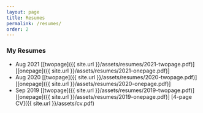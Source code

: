 ```yaml
---
layout: page
title: Resumes
permalink: /resumes/
order: 2
---
```


### My Resumes 

* Aug 2021 
[[twopage]({{ site.url }}/assets/resumes/2021-twopage.pdf)] 
[[onepage]({{ site.url }}/assets/resumes/2021-onepage.pdf)]
* Aug 2020 
[[twopage]({{ site.url }}/assets/resumes/2020-twopage.pdf)] 
[[onepage]({{ site.url }}/assets/resumes/2020-onepage.pdf)]
* Sep 2019 
[[twopage]({{ site.url }}/assets/resumes/2019-twopage.pdf)] 
[[onepage]({{ site.url }}/assets/resumes/2019-onepage.pdf)]
[4-page CV]({{ site.url }}/assets/cv.pdf)
